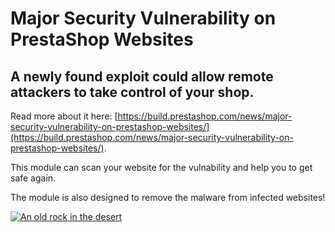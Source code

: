 # Major Security Vulnerability on PrestaShop Websites
## A newly found exploit could allow remote attackers to take control of your shop.

Read more about it here: [https://build.prestashop.com/news/major-security-vulnerability-on-prestashop-websites/](https://build.prestashop.com/news/major-security-vulnerability-on-prestashop-websites/).

This module can scan your website for the vulnability and help you to get safe again.

The module is also designed to remove the malware from infected websites!

[![An old rock in the desert](https://user-images.githubusercontent.com/26626066/180667355-5731989b-f917-497e-b459-7488b1b8576d.png "Screenshot")]([https://www.flickr.com/photos/beaurogers/31833779864/in/photolist-Qv3rFw-34mt9F-a9Cmfy-5Ha3Zi-9msKdv-o3hgjr-hWpUte-4WMsJ1-KUQ8N-deshUb-vssBD-6CQci6-8AFCiD-zsJWT-nNfsgB-dPDwZJ-bn9JGn-5HtSXY-6CUhAL-a4UTXB-ugPum-KUPSo-fBLNm-6CUmpy-4WMsc9-8a7D3T-83KJev-6CQ2bK-nNusHJ-a78rQH-nw3NvT-7aq2qf-8wwBso-3nNceh-ugSKP-4mh4kh-bbeeqH-a7biME-q3PtTf-brFpgb-cg38zw-bXMZc-nJPELD-f58Lmo-bXMYG-bz8AAi-bxNtNT-bXMYi-bXMY6-bXMYv](https://user-images.githubusercontent.com/26626066/180667355-5731989b-f917-497e-b459-7488b1b8576d.png))
